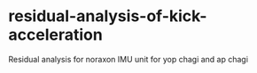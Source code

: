# residual-analysis-of-kick-acceleration
Residual analysis for noraxon IMU unit for yop chagi and ap chagi
